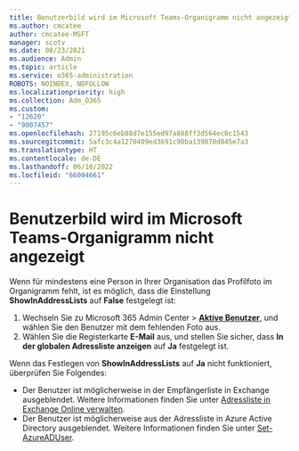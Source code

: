 ```yaml
---
title: Benutzerbild wird im Microsoft Teams-Organigramm nicht angezeigt
ms.author: cmcatee
author: cmcatee-MSFT
manager: scotv
ms.date: 08/23/2021
ms.audience: Admin
ms.topic: article
ms.service: o365-administration
ROBOTS: NOINDEX, NOFOLLOW
ms.localizationpriority: high
ms.collection: Adm_O365
ms.custom:
- "12620"
- "9007457"
ms.openlocfilehash: 27195c6eb88d7e155ed97a888ff3d564ec0c1543
ms.sourcegitcommit: 5afc3c4a1270409ed3691c90ba139878d845e7a3
ms.translationtype: HT
ms.contentlocale: de-DE
ms.lasthandoff: 06/10/2022
ms.locfileid: "66004661"
---
```

# <a name="user-picture-not-showing-in-microsoft-teams-organization-chart"></a>Benutzerbild wird im Microsoft Teams-Organigramm nicht angezeigt

Wenn für mindestens eine Person in Ihrer Organisation das Profilfoto im Organigramm fehlt, ist es möglich, dass die Einstellung **ShowInAddressLists** auf **False** festgelegt ist:

1. Wechseln Sie zu Microsoft 365 Admin Center > [**Aktive Benutzer**](https://admin.microsoft.com/AdminPortal/Home?ref=users), und wählen Sie den Benutzer mit dem fehlenden Foto aus. 
1. Wählen Sie die Registerkarte **E-Mail** aus, und stellen Sie sicher, dass **In der globalen Adressliste anzeigen** auf **Ja** festgelegt ist.

Wenn das Festlegen von **ShowInAddressLists** auf **Ja** nicht funktioniert, überprüfen Sie Folgendes:

- Der Benutzer ist möglicherweise in der Empfängerliste in Exchange ausgeblendet. Weitere Informationen finden Sie unter [Adressliste in Exchange Online verwalten](https://docs.microsoft.com/exchange/address-books/address-lists/manage-address-lists#use-the-eac-to-hide-recipients-from-address-lists).
- Der Benutzer ist möglicherweise aus der Adressliste in Azure Active Directory ausgeblendet. Weitere Informationen finden Sie unter [Set-AzureADUser](https://docs.microsoft.com/powershell/module/azuread/set-azureaduser?view=azureadps-2.0&preserve-view=true).
